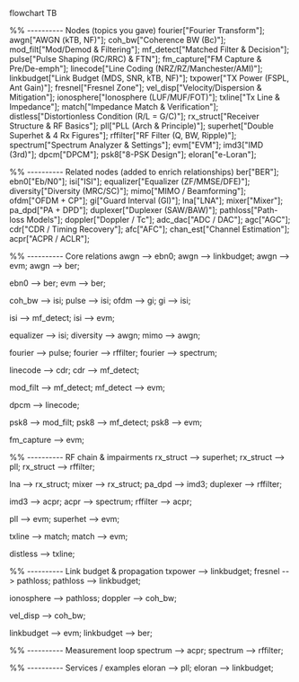 flowchart TB

%% ---------- Nodes (topics you gave)
fourier["Fourier Transform"];
awgn["AWGN (kTB, NF)"];
coh_bw["Coherence BW (Bc)"];
mod_filt["Mod/Demod & Filtering"];
mf_detect["Matched Filter & Decision"];
pulse["Pulse Shaping (RC/RRC) & FTN"];
fm_capture["FM Capture & Pre/De-emph"];
linecode["Line Coding (NRZ/RZ/Manchester/AMI)"];
linkbudget["Link Budget (MDS, SNR, kTB, NF)"];
txpower["TX Power (FSPL, Ant Gain)"];
fresnel["Fresnel Zone"];
vel_disp["Velocity/Dispersion & Mitigation"];
ionosphere["Ionosphere (LUF/MUF/FOT)"];
txline["Tx Line & Impedance"];
match["Impedance Match & Verification"];
distless["Distortionless Condition (R/L = G/C)"];
rx_struct["Receiver Structure & RF Basics"];
pll["PLL (Arch & Principle)"];
superhet["Double Superhet & 4 Rx Figures"];
rffilter["RF Filter (Q, BW, Ripple)"];
spectrum["Spectrum Analyzer & Settings"];
evm["EVM"];
imd3["IMD (3rd)"];
dpcm["DPCM"];
psk8["8-PSK Design"];
eloran["e-Loran"];

%% ---------- Related nodes (added to enrich relationships)
ber["BER"];
ebn0["Eb/N0"];
isi["ISI"];
equalizer["Equalizer (ZF/MMSE/DFE)"];
diversity["Diversity (MRC/SC)"];
mimo["MIMO / Beamforming"];
ofdm["OFDM + CP"];
gi["Guard Interval (GI)"];
lna["LNA"];
mixer["Mixer"];
pa_dpd["PA + DPD"];
duplexer["Duplexer (SAW/BAW)"];
pathloss["Path-loss Models"];
doppler["Doppler / Tc"];
adc_dac["ADC / DAC"];
agc["AGC"];
cdr["CDR / Timing Recovery"];
afc["AFC"];
chan_est["Channel Estimation"];
acpr["ACPR / ACLR"];

%% ---------- Core relations
awgn --> ebn0;
awgn --> linkbudget;
awgn --> evm;
awgn --> ber;

ebn0 --> ber;
evm --> ber;

coh_bw --> isi;
pulse --> isi;
ofdm --> gi;
gi --> isi;

isi --> mf_detect;
isi --> evm;

equalizer --> isi;
diversity --> awgn;
mimo --> awgn;

fourier --> pulse;
fourier --> rffilter;
fourier --> spectrum;

linecode --> cdr;
cdr --> mf_detect;

mod_filt --> mf_detect;
mf_detect --> evm;

dpcm --> linecode;

psk8 --> mod_filt;
psk8 --> mf_detect;
psk8 --> evm;

fm_capture --> evm;

%% ---------- RF chain & impairments
rx_struct --> superhet;
rx_struct --> pll;
rx_struct --> rffilter;

lna --> rx_struct;
mixer --> rx_struct;
pa_dpd --> imd3;
duplexer --> rffilter;

imd3 --> acpr;
acpr --> spectrum;
rffilter --> acpr;

pll --> evm;
superhet --> evm;

txline --> match;
match --> evm;

distless --> txline;

%% ---------- Link budget & propagation
txpower --> linkbudget;
fresnel --> pathloss;
pathloss --> linkbudget;

ionosphere --> pathloss;
doppler --> coh_bw;

vel_disp --> coh_bw;

linkbudget --> evm;
linkbudget --> ber;

%% ---------- Measurement loop
spectrum --> acpr;
spectrum --> rffilter;

%% ---------- Services / examples
eloran --> pll;
eloran --> linkbudget;
